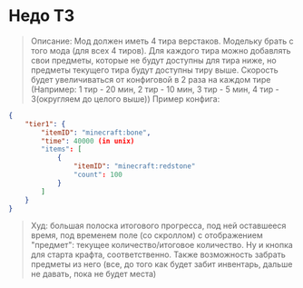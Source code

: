# Недо ТЗ
>Описание: Мод должен иметь 4 тира верстаков. Модельку брать с того мода (для всех 4 тиров). Для каждого тира можно добавлять свои предметы, которые не будут доступны для тира ниже, но предметы текущего тира будут доступны тиру выше. Скорость будет увеличиваться от конфиговой в 2 раза на каждом тире (Например: 1 тир - 20 мин, 2 тир - 10 мин, 3 тир - 5 мин, 4 тир - 3(округляем до целого выше))
>Пример конфига:
```json
{
    "tier1": {
        "itemID": "minecraft:bone",
        "time": 40000 (in unix)
        "items": [
            {
                "itemID": "minecraft:redstone"
                "count": 100
            }
        ]
    }
}
```
>Худ: большая полоска итогового прогресса, под ней оставшееся время, под временем поле (со скроллом) с отображением "предмет": текущее количество/итоговое количество. Ну и кнопка для старта крафта, соответственно. Также возможность забрать предметы из него (все, до того как будет забит инвентарь, дальше не давать, пока не будет места)

